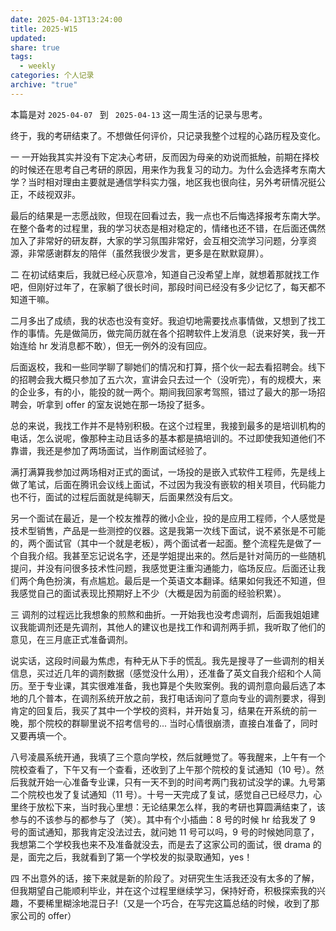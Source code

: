 ```yaml
---
date: 2025-04-13T13:24:00
title: 2025-W15
updated: 
share: true
tags:
  - weekly
categories: 个人记录
archive: "true"
---
```


本篇是对 `2025-04-07 ` 到 ` 2025-04-13` 这一周生活的记录与思考。

终于，我的考研结束了。不想做任何评价，只记录我整个过程的心路历程及变化。

一
一开始我其实并没有下定决心考研，反而因为母亲的劝说而抵触，前期在择校的时候还在思考自己考研的原因，用来作为我复习的动力。为什么会选择考东南大学？当时相对理由主要就是通信学科实力强，地区我也很向往，另外考研情况挺公正，不歧视双非。

最后的结果是一志愿战败，但现在回看过去，我一点也不后悔选择报考东南大学。在整个备考的过程里，我的学习状态是相对稳定的，情绪也还不错，在后面还偶然加入了非常好的研友群，大家的学习氛围非常好，会互相交流学习问题，分享资源，非常感谢群友的陪伴（虽然我很少发言，更多是在默默窥屏）。


二
在初试结束后，我就已经心灰意冷，知道自己没希望上岸，就想着那就找工作吧，但刚好过年了，在家躺了很长时间，那段时间已经没有多少记忆了，每天都不知道干嘛。

二月多出了成绩，我的状态也没有变好。我迫切地需要找点事情做，又想到了找工作的事情。先是做简历，做完简历就在各个招聘软件上发消息（说来好笑，我一开始连给 hr 发消息都不敢），但无一例外的没有回应。

后面返校，我和一些同学聊了聊她们的情况和打算，搭个伙一起去看招聘会。线下的招聘会我大概只参加了五六次，宣讲会只去过一个（没听完），有的规模大，来的企业多，有的小，能投的就一两个。期间我回家考驾照，错过了最大的那一场招聘会，听拿到 offer 的室友说她在那一场投了挺多。

总的来说，我找工作并不是特别积极。在这个过程里，我接到最多的是培训机构的电话，怎么说呢，像那种主动且话多的基本都是搞培训的。不过即使我知道他们不靠谱，我还是参加了两场面试，当作刷面试经验了。

满打满算我参加过两场相对正式的面试，一场投的是嵌入式软件工程师，先是线上做了笔试，后面在腾讯会议线上面试，不过因为我没有嵌软的相关项目，代码能力也不行，面试的过程后面就是纯聊天，后面果然没有后文。

另一个面试在最近，是一个校友推荐的微小企业，投的是应用工程师，个人感觉是技术型销售，产品是一些测控的仪器。这是我第一次线下面试，说不紧张是不可能的，两个面试官（其中一个就是老板），两个面试者一起面。整个流程先是做了一个自我介绍。我甚至忘记说名字，还是学姐提出来的。然后是针对简历的一些随机提问，并没有问很多技术性问题，我感觉更注重沟通能力，临场反应。后面还让我们两个角色扮演，有点尴尬。最后是一个英语文本翻译。结果如何我还不知道，但我感觉自己的面试表现比预期好上不少（大概是因为前面的经验积累）。

三
调剂的过程远比我想象的煎熬和曲折。一开始我也没考虑调剂，后面我姐姐建议我能调剂还是先调剂，其他人的建议也是找工作和调剂两手抓，我听取了他们的意见，在三月底正式准备调剂。

说实话，这段时间最为焦虑，有种无从下手的慌乱。我先是搜寻了一些调剂的相关信息，买过近几年的调剂数据（感觉没什么用），还准备了英文自我介绍和个人简历。至于专业课，其实很难准备，我也算是个失败案例。我的调剂意向最后选了本地的几个普本，在调剂系统开放之前，我打电话询问了意向专业的调剂要求，得到肯定的回复后，我买了其中一个学校的资料，并开始复习，结果在开系统的前一晚，那个院校的群聊里说不招考信号的... 当时心情很崩溃，直接白准备了，同时又要再填一个。

八号凌晨系统开通，我填了三个意向学校，然后就睡觉了。等我醒来，上午有一个院校查看了，下午又有一个查看，还收到了上午那个院校的复试通知（10 号）。然后我就开始一心准备专业课，只有一天不到的时间考两门我初试没学的课。九号第二个院校也发了复试通知（11 号）。十号一天完成了复试，感觉自己已经尽力，心里终于放松下来，当时我心里想：无论结果怎么样，我的考研也算圆满结束了，该参与的不该参与的都参与了（笑）。其中有个小插曲：8 号的时候 hr 给我发了 9 号的面试通知，那我肯定没法过去，就问她 11 号可以吗，9 号的时候她同意了，我想第二个学校我也来不及准备就没去，而是去了这家公司的面试，很 drama 的是，面完之后，我就看到了第一个学校发的拟录取通知，yes！

四
不出意外的话，接下来就是新的阶段了。对研究生生活我还没有太多的了解，但我期望自己能顺利毕业，并在这个过程里继续学习，保持好奇，积极探索我的兴趣，不要稀里糊涂地混日子!（又是一个巧合，在写完这篇总结的时候，收到了那家公司的 offer）
